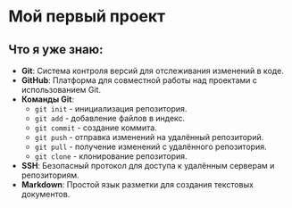 # Мой первый проект

## Что я уже знаю:

- **Git**: Система контроля версий для отслеживания изменений в коде.
- **GitHub**: Платформа для совместной работы над проектами с использованием Git.
- **Команды Git**:
  - `git init` - инициализация репозитория.
  - `git add` - добавление файлов в индекс.
  - `git commit` - создание коммита.
  - `git push` - отправка изменений на удалённый репозиторий.
  - `git pull` - получение изменений с удалённого репозитория.
  - `git clone` - клонирование репозитория.
- **SSH**: Безопасный протокол для доступа к удалённым серверам и репозиториям.
- **Markdown**: Простой язык разметки для создания текстовых документов.
